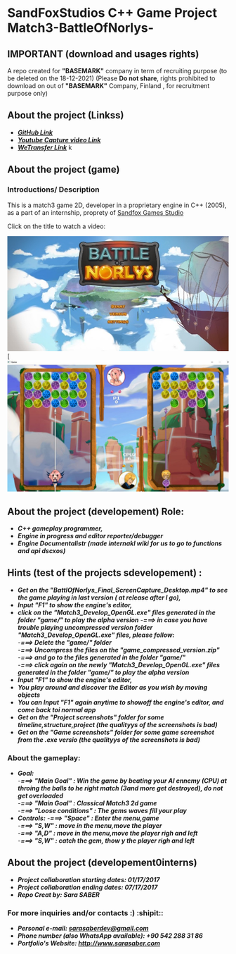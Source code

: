 # SandFoxStudios C++ Game Project Match3-BattleOfNorlys-

## IMPORTANT (download and usages rights)
A repo created for **"BASEMARK"** company in term of recruiting purpose (to be deleted on the 18-12-2021)
(Please **Do not share**, rights prohibited to download on out of **"BASEMARK"** Company, Finland , for recruitment purpose only)

## About the project (Linkss)
- ***[GitHub Link](https://github.com/SaberSara/SandFoxStudios-C--Match3-BattleOfNorlys-/)***
- ***[Youtube Capture video Link](https://www.youtube.com/watch?v=6b3G6QgSlco)***
- ***[WeTransfer Link]( https://we.tl/t-Dn3haiXV1n)***  k 


## About the project (game)
### Introductions/ Description
This is a match3 game 2D, developer in a proprietary engine in C++ (2005), as a part of an internship, proprety of [Sandfox Games Studio](http://sandfox-studio.com/)

Click on the title to watch a video:

[![Watch gameplay](https://github.com/SaberSara/SandFoxStudios-C--Match3-BattleOfNorlys-/blob/main/gitHub_src_img_1.jpg)](https://www.youtube.com/watch?v=6b3G6QgSlco)
[![ScreenShotOfGamePlay](https://github.com/SaberSara/SandFoxStudios-C--Match3-BattleOfNorlys-/blob/main/gitHub_src_img_2.jpg)

## About the project (developement) Role: 
- ***C++ gameplay programmer,***
- ***Engine in progress and editor reporter/debugger***
- ***Engine Documentalistr (made internakl wiki for us to go to functions and api dscxos)***

## Hints (test of the projects sdevelopement) : 
- ***Get on the "BattlOfNorlys_Final_ScreenCapture_Desktop.mp4" to see the game playing in last version ( at release after I go),***
- ***Input "F1" to show the engine's editor,***
- ***click on the "Match3_Develop_OpenGL.exe" files generated in the folder "game/" to play the alpha version***
-***===> in case you have trouble playing uncompressed version folder "Match3_Develop_OpenGL.exe" files, please follow:***   
-***===> Delete the "game/" folder***  
-***===> Uncompress the files on the "game_compressed_version.zip"***  
-***===> and go to the files generated in the folder "game/"***  
-***===> click again on the newly "Match3_Develop_OpenGL.exe" files generated in the folder "game/" to play the alpha version***  
- ***Input "F1" to show the engine's editor,***
- ***You play around and discover the Editor as you wish by moving objects***
- ***You can Input "F1" again anytime to showoff the engine's editor, and come back toi normal app***
- ***Get on the "Project screenshots" folder for some timeline,structure,project (the  qualityys of the screenshots is bad)***
- ***Get on the "Game screenshots" folder for some game screenshot from the .exe versio (the  qualityys of the screenshots is bad)***

### About the gameplay: 
- ***Goal:***  
-***===> "Main Goal" : Win the game by beating your AI ennemy (CPU) at throing the balls to he right match (3and more get destroyed), do not get overloaded***    
-***===> "Main Goal" : Classical Match3 2d game***  
-***===> "Loose conditions" : The gems waves fill your play***  
- ***Controls:***
-***===> "Space" : Enter the menu,game***  
-***===> "S,W" : move in the menu,move the player***  
-***===> "A,D" : move in the menu,move the player righ and left***  
-***===> "S,W" : catch the gem, thow y the player righ and left***  

## About the project (developement0interns)
- ***Project collaboration starting dates: 01/17/2017***
- ***Project collaboration ending dates: 07/17/2017***
- ***Repo Creat by: Sara SABER***

### For more inquiries and/or contacts :) :shipit:: 
 - ***Personal e-mail: sarasaberdev@gmail.com***
 - ***Phone number (also WhatsApp available): +90 542 288 31 86***
 - ***Portfolio's Website: http://www.sarasaber.com***


